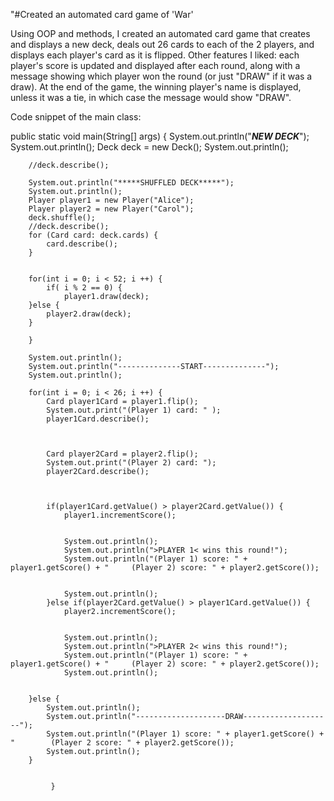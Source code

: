 "#Created an automated card game of 'War'


Using OOP and methods, I created an automated card game that creates and displays a new deck, deals out 26 cards to each of the 2 players, and displays each player's card as it is flipped. Other features I liked: each player's score is updated and displayed after each round, along with a message showing which player won the round (or just "DRAW" if it was a draw). At the end of the game, the winning player's name is displayed, unless it was a tie, in which case the message would show "DRAW". 

Code snippet of the main class:

public static void main(String[] args) {
		System.out.println("*****NEW DECK*****");
		System.out.println();
		Deck deck = new Deck();
		System.out.println();
		
		//deck.describe();
	
		System.out.println("*****SHUFFLED DECK*****");
		System.out.println();
		Player player1 = new Player("Alice");
		Player player2 = new Player("Carol");
		deck.shuffle();
		//deck.describe();
		for (Card card: deck.cards) {				
			card.describe();
		}
		
		
		for(int i = 0; i < 52; i ++) { 
			if( i % 2 == 0) {
				player1.draw(deck);
		}else {
			player2.draw(deck);
		}
			
		}
		
		System.out.println();
		System.out.println("--------------START--------------");
		System.out.println();
	
		for(int i = 0; i < 26; i ++) {
			Card player1Card = player1.flip();
			System.out.print("(Player 1) card: " );
			player1Card.describe();
			
			
			
			Card player2Card = player2.flip();
			System.out.print("(Player 2) card: ");
			player2Card.describe();
			
			
			
			if(player1Card.getValue() > player2Card.getValue()) {
				player1.incrementScore();
				
				
				System.out.println();
				System.out.println(">PLAYER 1< wins this round!");
				System.out.println("(Player 1) score: " + player1.getScore() + "     (Player 2) score: " + player2.getScore());
				
				
				System.out.println();
			}else if(player2Card.getValue() > player1Card.getValue()) {
				player2.incrementScore();
				
				
				System.out.println();
				System.out.println(">PLAYER 2< wins this round!");
				System.out.println("(Player 1) score: " + player1.getScore() + "     (Player 2) score: " + player2.getScore());
				System.out.println();
				
				
		}else {
			System.out.println();
			System.out.println("--------------------DRAW--------------------");
			System.out.println("(Player 1) score: " + player1.getScore() + "        (Player 2 score: " + player2.getScore());
			System.out.println();
		}
			
			 
			 }
			 


